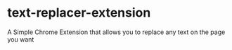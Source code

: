 # text-replacer-extension
A Simple Chrome Extension that allows you to replace any text on the page you want
